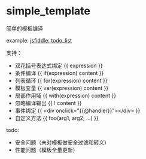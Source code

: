 # simple_template
简单的模板编译

example: [jsfiddle: todo_list](https://jsfiddle.net/tingyuan/ffgmn1hy/)

支持：
* 双花括号表达式绑定 {{ expression }}
* 条件编译 {{ if(expression) content }}
* 列表循环 {{ for(expression) content }}
* 模板变量 {{ var(expression) content }}
* 局部作用域 {{ with(expression) content }}
* 忽略编译输出 {{ ! content }}
* 事件绑定 {{ &lt;div onclick="{{@handler}}"&gt;&lt;/div&gt; }}
* 自定义方法 {{ foo(arg1, arg2, ...) }}

todo:
* 安全问题（未对模板做安全过滤和转义）
* 性能问题（模板全量更新）
